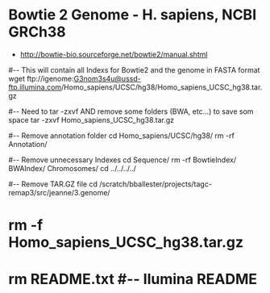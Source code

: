 # Bowtie 2 Genome - H. sapiens, NCBI GRCh38
- http://bowtie-bio.sourceforge.net/bowtie2/manual.shtml

#-- This will contain all Indexs for Bowtie2 and the genome in FASTA format
wget ftp://igenome:G3nom3s4u@ussd-ftp.illumina.com/Homo_sapiens/UCSC/hg38/Homo_sapiens_UCSC_hg38.tar.gz


#-- Need to tar -zxvf AND remove some folders (BWA, etc...) to save som space
tar -zxvf Homo_sapiens_UCSC_hg38.tar.gz

#-- Remove annotation folder
cd Homo_sapiens/UCSC/hg38/
rm -rf Annotation/

#-- Remove unnecessary Indexes
cd Sequence/
rm -rf BowtieIndex/ BWAIndex/ Chromosomes/
cd ../../../../

#-- Remove TAR.GZ file
cd /scratch/bballester/projects/tagc-remap3/src/jeanne/3.genome/
# rm -f Homo_sapiens_UCSC_hg38.tar.gz
# rm README.txt  #-- Ilumina README

